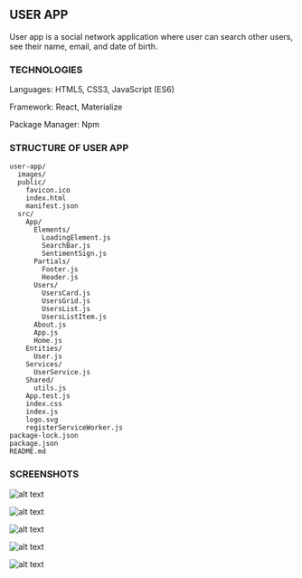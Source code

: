 ## **USER APP**

User app is a social network application where user can search other users, see their name, email, and date of birth.


### **TECHNOLOGIES**

Languages: HTML5, CSS3, JavaScript (ES6)

Framework: React, Materialize

Package Manager: Npm



### **STRUCTURE OF USER APP**

```
user-app/
  images/
  public/
    favicon.ico
    index.html
    manifest.json
  src/
    App/
      Elements/
        LoadingElement.js
        SearchBar.js
        SentimentSign.js
      Partials/
        Footer.js
        Header.js
      Users/
        UsersCard.js
        UsersGrid.js
        UsersList.js
        UsersListItem.js
      About.js
      App.js
      Home.js
    Entities/
      User.js
    Services/
      UserService.js
    Shared/
      utils.js
    App.test.js
    index.css
    index.js
    logo.svg
    registerServiceWorker.js
package-lock.json
package.json
README.md

```

### **SCREENSHOTS**




![alt text](https://raw.githubusercontent.com/mariaradovanovic/user-app/master/images/home_page.png)



![alt text](https://raw.githubusercontent.com/mariaradovanovic/user-app/master/images/searching_user.png)



![alt text](https://raw.githubusercontent.com/mariaradovanovic/user-app/master/images/user_do_not_exist.png)



![alt text](https://raw.githubusercontent.com/mariaradovanovic/user-app/master/images/user_cards.png)



![alt text](https://raw.githubusercontent.com/mariaradovanovic/user-app/master/images/about.png)
